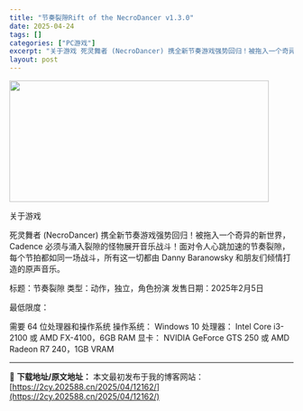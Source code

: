 ```yaml
---
title: "节奏裂隙Rift of the NecroDancer v1.3.0"
date: 2025-04-24
tags: []
categories: ["PC游戏"]
excerpt: "关于游戏 死灵舞者 (NecroDancer) 携全新节奏游戏强势回归！被拖入一个奇异的新世界，Cadence 必须与涌入裂隙的怪物展开音乐战斗！面对令人心跳加速的节奏裂隙，每个节拍都如同一场战斗，所有这一切都由 Danny Baranowsky 和朋友们倾情打造的原声音乐。 标题：节奏裂隙 类型：&hellip;"
layout: post
---
```


<img class="aligncenter size-full wp-image-12170" src="https://2cy.202588.cn/wp-content/uploads/2025/04/2025042407563913.webp" alt="" width="460" height="215" />

关于游戏

死灵舞者 (NecroDancer) 携全新节奏游戏强势回归！被拖入一个奇异的新世界，Cadence 必须与涌入裂隙的怪物展开音乐战斗！面对令人心跳加速的节奏裂隙，每个节拍都如同一场战斗，所有这一切都由 Danny Baranowsky 和朋友们倾情打造的原声音乐。

标题：节奏裂隙
类型：动作，独立，角色扮演
发售日期：2025年2月5日

最低限度：

需要 64 位处理器和操作系统
操作系统： Windows 10
处理器： Intel Core i3-2100 或 AMD FX-4100，6GB RAM
显卡： NVIDIA GeForce GTS 250 或 AMD Radeon R7 240，1GB VRAM

---
📖 **下载地址/原文地址：** 本文最初发布于我的博客网站：[https://2cy.202588.cn/2025/04/12162/](https://2cy.202588.cn/2025/04/12162/)
